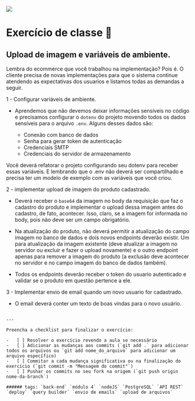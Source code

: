 ![](https://i.imgur.com/xG74tOh.png)

# Exercício de classe 🏫

## Upload de imagem e variáveis de ambiente.

Lembra do ecommerce que você trabalhou na implementação? Pois é. O cliente precisa de novas implementações para que o sistema continue atendendo as expectativas dos usuarios e listamos todas as demandas a seguir.

1 - Configurar variáveis de ambiente.

-   Aprendemos que não devemos deixar informações sensíveis no código e precisamos configurar o `dotenv` do projeto movendo todos os dados sensíveis para o arquivo `.env`. Alguns desses dados são:

    -   Conexão com banco de dados
    -   Senha para gerar token de autenticação
    -   Credenciais SMTP
    -   Credenciais do servidor de armazenamento

Você deverá refatorar o projeto configurando seu dotenv para receber essas variáveis. E lembrando que o .env não deverá ser compartilhado e precisa ter um modelo de exemplo com as variáveis que você criou.

2 - implementar upload de imagem do produto cadastrado.

-   Deverá receber o `base64` da imagem no body da requisição que faz o cadastro do produto e implementar o upload dessa imagem antes do cadastro, de fato, acontecer. Isso, claro, se a imagem for informada no body, pois não deve ser um campo obrigatório.

-   Na atualização do produto, não deverá permitir a atualização do campo imagem no banco de dados e dois novos endpoints deverão existir. Um para atualização da imagem existente (deve atualizar a imagem no servidor ou excluir e fazer o upload novamente) e o outro endpoint apenas para remover a imagem do produto (a exclusão deve acontecer no servidor e no campo imagem do banco de dados também).

-   Todos os endpoints deverão receber o token do usuario autenticado e validar se o produto em questão pertence a ele.

3 - Implementar envio de email quando um novo usuario for cadastrado.

-   O email deverá conter um texto de boas vindas para o novo usuário.
```

---

Preencha a checklist para finalizar o exercício:

-   [ ] Resolver o exercício revendo a aula se necessário
-   [ ] Adicionar as mudanças aos commits (`git add .` para adicionar todos os arquivos ou `git add nome_do_arquivo` para adicionar um arquivo específico)
-   [ ] Commitar a cada mudança significativa ou na finalização do exercício (`git commit -m "Mensagem do commit"`)
-   [ ] Pushar os commits no seu fork na origem (`git push origin nome-da-branch`)

###### tags: `back-end` `módulo 4` `nodeJS` `PostgreSQL` `API REST` `deploy` `query builder` `envio de emails` `upload de arquivos`
